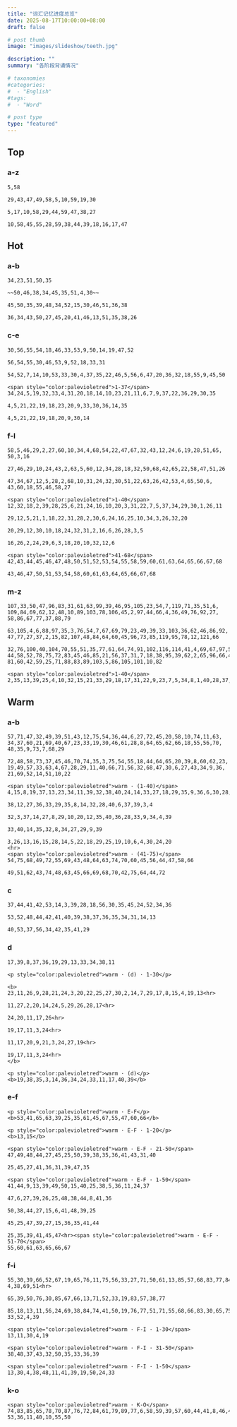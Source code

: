 ```yaml
---
title: "词汇记忆进度总览"
date: 2025-08-17T10:00:00+08:00
draft: false

# post thumb
image: "images/slideshow/teeth.jpg"

description: ""
summary: "各阶段背诵情况"

# taxonomies
#categories:
#  - "English"
#tags:
#  - "Word"

# post type
type: "featured"
---
```


## Top

### a-z

```tip:t@2025-10-01:c@title-box&no-seq
5,58
```

```tip:t@2025-09-29:c@title-box&no-seq
29,43,47,49,58,5,10,59,19,30
```

```tip:t@history:c@title-box&no-seq
5,17,10,58,29,44,59,47,38,27
```

```tip:c@title-box&no-seq&color-white
10,58,45,55,28,59,38,44,39,18,16,17,47
```

## Hot

### a-b

```tip:t@2025-10-07:c@title-box&no-seq
34,23,51,50,35
```

```tip:t@2025-10-02:c@title-box&no-seq
~~50,46,38,34,45,35,51,4,30~~
```

```tip:t@2025-10-01:c@title-box&no-seq
45,50,35,39,48,34,52,15,30,46,51,36,38
```

```tip:c@title-box&no-seq&color-white
36,34,43,50,27,45,20,41,46,13,51,35,38,26
```

### c-e

```tip:t@2025-10-07:c@title-box&no-seq
30,56,55,54,18,46,33,53,9,50,14,19,47,52
```

```tip:t@2025-10-03:c@title-box&no-seq
56,54,55,30,46,53,9,52,18,33,31
```

```tip:t@2025-10-02:c@title-box&no-seq
54,52,7,14,10,53,33,30,4,37,35,22,46,5,56,6,47,20,36,32,18,55,9,45,50
```

```tip:c@title-box&color-white
<span style="color:palevioletred">1-37</span>
34,24,5,19,32,33,4,31,20,18,14,10,23,21,11,6,7,9,37,22,36,29,30,35

4,5,21,22,19,18,23,20,9,33,30,36,14,35

4,5,21,22,19,18,20,9,30,14
```

### f-l

```tip:t@2025-10-07:c@title-box&no-seq
58,5,46,29,2,27,60,10,34,4,68,54,22,47,67,32,43,12,24,6,19,28,51,65,
50,3,16
```

```tip:t@2025-10-03:c@title-box&no-seq
27,46,29,10,24,43,2,63,5,60,12,34,28,18,32,50,68,42,65,22,58,47,51,26
```

```tip:t@2025-10-02:c@title-box&no-seq
47,34,67,12,5,28,2,68,10,31,24,32,30,51,22,63,26,42,53,4,65,50,6,
43,60,18,55,46,58,27
```

```tip:c@title-box&color-white
<span style="color:palevioletred">1-40</span>
12,32,18,2,39,28,25,6,21,24,16,10,20,3,31,22,7,5,37,34,29,30,1,26,11

29,12,5,21,1,18,22,31,28,2,30,6,24,16,25,10,34,3,26,32,20

20,29,12,30,10,18,24,32,31,2,16,6,26,28,3,5

16,26,2,24,29,6,3,18,20,10,32,12,6

<span style="color:palevioletred">41-68</span>
42,43,44,45,46,47,48,50,51,52,53,54,55,58,59,60,61,63,64,65,66,67,68

43,46,47,50,51,53,54,58,60,61,63,64,65,66,67,68
```

### m-z

```tip:t@2025-10-07:c@title-box&no-seq
107,33,50,47,96,83,31,61,63,99,39,46,95,105,23,54,7,119,71,35,51,6,
109,84,69,62,12,48,10,89,103,78,106,45,2,97,44,66,4,36,49,76,92,27,
58,86,67,77,37,88,79
```

```tip:t@2025-10-02:c@title-box&no-seq
63,105,4,6,88,97,35,3,76,54,7,67,69,79,23,49,39,33,103,36,62,46,86,92,
47,77,27,37,2,15,82,107,48,84,64,60,45,96,73,85,119,95,78,12,121,66
```

```tip:c@title-box&color-white
32,76,100,40,104,70,55,51,35,77,61,64,74,91,102,116,114,41,4,69,67,97,54,
44,58,52,78,75,72,83,45,46,85,21,56,37,31,7,18,38,95,39,62,2,65,96,66,43,
81,60,42,59,25,71,88,83,89,103,5,86,105,101,10,82

<span style="color:palevioletred">1-40</span>
2,35,13,39,25,4,10,32,15,21,33,29,18,17,31,22,9,23,7,5,34,8,1,40,28,37,38
```

## Warm

### a-b

```tip:t@2025-10-07:c@title-box&no-seq
57,71,47,32,49,39,51,43,12,75,54,36,44,6,27,72,45,20,58,10,74,11,63,
34,37,60,21,69,40,67,23,33,19,30,46,61,28,8,64,65,62,66,18,55,56,70,
48,35,9,73,7,68,29
```

```tip:t@2025-10-02:c@title-box&no-seq
72,48,58,73,37,45,46,70,74,35,3,75,54,55,18,44,64,65,20,39,8,60,62,23,
19,49,57,33,63,4,67,28,29,11,40,66,71,56,32,68,47,30,6,27,43,34,9,36,
21,69,52,14,51,10,22
```

```tip:c@title-box&color-white
<span style="color:palevioletred">warm · (1-40)</span>
4,15,8,19,37,13,23,34,11,39,32,38,40,24,14,33,27,18,29,35,9,36,6,30,28,21,20,12

38,12,27,36,33,29,35,8,14,32,28,40,6,37,39,3,4

32,3,37,14,27,8,29,10,20,12,35,40,36,28,33,9,34,4,39

33,40,14,35,32,8,34,27,29,9,39

3,26,13,16,15,28,14,5,22,18,29,25,19,10,6,4,30,24,20
<hr>
<span style="color:palevioletred">warm · (41-75)</span>
54,75,68,49,72,55,69,43,48,64,63,74,70,60,45,56,44,47,58,66

49,51,62,43,74,48,63,45,66,69,68,70,42,75,64,44,72
```

### c

```tip:t@2025-10-02:c@title-box&no-seq
37,44,41,42,53,14,3,39,28,18,56,30,35,45,24,52,34,36
```

```tip:c@title-box&color-white
53,52,48,44,42,41,40,39,38,37,36,35,34,31,14,13

40,53,37,56,34,42,35,41,29
```

### d

```tip:t@2025-10-02:c@title-box&no-seq
17,39,8,37,36,19,29,13,33,34,38,11
```

```tip:t@2025-09-29:c@title-box&no-seq
<p style="color:palevioletred">warm · (d) · 1-30</p>

<b>
23,11,26,9,28,21,24,3,20,22,25,27,30,2,14,7,29,17,8,15,4,19,13<hr>

11,27,2,20,14,24,5,29,26,28,17<hr>

24,20,11,17,26<hr>

19,17,11,3,24<hr>

11,17,20,9,21,3,24,27,19<hr>

19,17,11,3,24<hr>
</b>

<p style="color:palevioletred">warm · (d)</p>
<b>19,38,35,3,14,36,34,24,33,11,17,40,39</b>
```

### e-f

```tip:t@2025-10-03:c@title-box&no-seq
<p style="color:palevioletred">warm · E-F</p>
<b>53,41,65,63,39,25,35,61,45,67,55,47,60,66</b>
```

```tip:t@2025-10-01:c@title-box&no-seq
<p style="color:palevioletred">warm · E-F · 1-20</p>
<b>13,15</b>
```

```tip:c@title-box&color-white
<span style="color:palevioletred">warm · E-F · 21-50</span>
47,49,48,44,27,45,25,50,39,38,35,36,41,43,31,40

25,45,27,41,36,31,39,47,35
```

```tip:c@title-box&color-white
<span style="color:palevioletred">warm · E-F · 1-50</span>
41,44,9,13,39,49,50,15,40,25,38,5,36,11,24,37

47,6,27,39,26,25,48,38,44,8,41,36

50,38,44,27,15,6,41,48,39,25

45,25,47,39,27,15,36,35,41,44

25,35,39,41,45,47<hr><span style="color:palevioletred">warm · E-F · 51-70</span>
55,60,61,63,65,66,67
```

### f-i

```tip:t@2025-10-04:c@title-box&no-seq
55,30,39,66,52,67,19,65,76,11,75,56,33,27,71,50,61,13,85,57,68,83,77,84,
4,38,69,51<hr>

65,39,50,76,30,85,67,66,13,71,52,33,19,83,57,38,77
```

```tip:t@2025-10-03:c@title-box&no-seq
85,18,13,11,56,24,69,38,84,74,41,50,19,76,77,51,71,55,68,66,83,30,65,75,
33,52,4,39
```

```tip:c@title-box&color-white
<span style="color:palevioletred">warm · F-I · 1-30</span>
13,11,30,4,19

<span style="color:palevioletred">warm · F-I · 31-50</span>
38,48,37,43,32,50,35,33,36,39

<span style="color:palevioletred">warm · F-I · 1-50</span>
13,30,4,38,48,11,41,39,19,50,24,33
```

### k-o

```tip:c@title-box&color-white
<span style="color:palevioletred">warm · K-O</span>
74,83,85,65,78,70,87,76,72,84,61,79,89,77,6,58,59,39,57,60,44,41,8,46,42,
53,36,11,40,10,55,50
```

